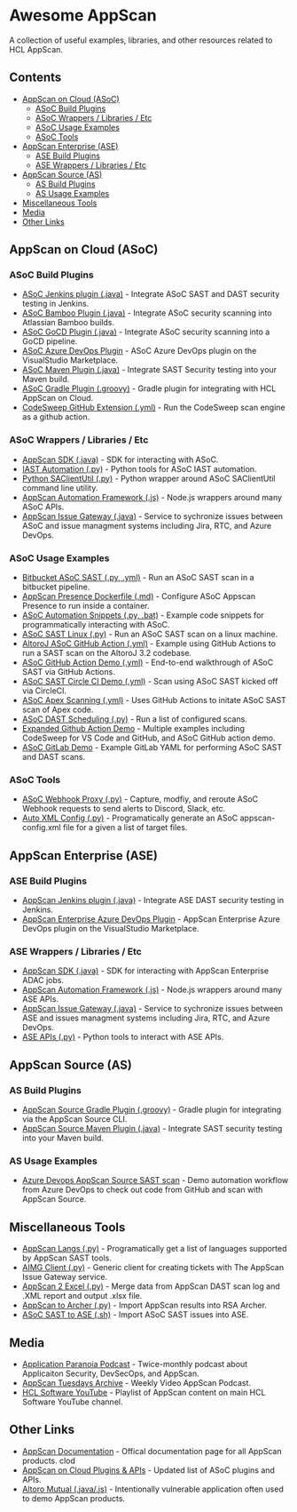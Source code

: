 # Awesome AppScan
A collection of useful examples, libraries, and other resources related to HCL AppScan.

## Contents
- [AppScan on Cloud (ASoC)](#appscan-on-cloud-asoc)
  - [ASoC Build Plugins](#asoc-build-plugins)
  - [ASoC Wrappers / Libraries / Etc](#asoc-wrappers--libraries--etc)
  - [ASoC Usage Examples](#asoc-usage-examples)
  - [ASoC Tools](#asoc-tools)
- [AppScan Enterprise (ASE)](#appscan-enterprise-ase)
  - [ASE Build Plugins](#ase-build-plugins)
  - [ASE Wrappers / Libraries / Etc](#ase-wrappers--libraries--etc)
- [AppScan Source (AS)](#appscan-source-as)
  - [AS Build Plugins](#as-build-plugins)
  - [AS Usage Examples](#as-usage-examples)
- [Miscellaneous Tools](#miscellaneous-tools)
- [Media](#media)
- [Other Links](#other-links)

## AppScan on Cloud (ASoC)
### ASoC Build Plugins
- [ASoC Jenkins plugin (.java)](https://github.com/jenkinsci/appscan-plugin) - Integrate ASoC SAST and DAST security testing in Jenkins.
- [ASoC Bamboo Plugin (.java)](https://github.com/HCL-TECH-SOFTWARE/appscan-bamboo-plugin) - Integrate ASoC security scanning into Atlassian Bamboo builds.
- [ASoC GoCD Plugin (.java)](https://github.com/HCL-TECH-SOFTWARE/appscan-gocd-plugin) - Integrate ASoC security scanning into a GoCD pipeline.
- [ASoC Azure DevOps Plugin](https://marketplace.visualstudio.com/items?itemName=HCLTechnologies.ApplicationSecurity-VSTS) - ASoC Azure DevOps plugin on the VisualStudio Marketplace.
- [ASoC Maven Plugin (.java)](https://github.com/HCL-TECH-SOFTWARE/appscan-maven-plugin) - Integrate SAST Security testing into your Maven build.
- [ASoC Gradle Plugin (.groovy)](https://github.com/HCL-TECH-SOFTWARE/appscan-gradle-plugin) - Gradle plugin for integrating with HCL AppScan on Cloud. 
- [CodeSweep GitHub Extension (.yml)](https://github.com/HCL-TECH-SOFTWARE/appscan-codesweep-action) - Run the CodeSweep scan engine as a github action.
### ASoC Wrappers / Libraries / Etc
- [AppScan SDK (.java)](https://github.com/HCL-TECH-SOFTWARE/appscan-sdk) - SDK for interacting with ASoC.
- [IAST Automation (.py)](https://github.com/HCL-TECH-SOFTWARE/asoc_automation_iast) - Python tools for ASoC IAST automation.
- [Python SAClientUtil (.py)](https://github.com/cwtravis/python-saclient-wrapper) - Python wrapper around ASoC SAClientUtil command line utility. 
- [AppScan Automation Framework (.js)](https://github.com/HCL-TECH-SOFTWARE/appscan-automation-framework) - Node.js wrappers around many ASoC APIs.
- [AppScan Issue Gateway (.java)](https://github.com/HCL-TECH-SOFTWARE/appscan-issue-gateway) - Service to sychronize issues between ASoC and issue managment systems including Jira, RTC, and Azure DevOps.
### ASoC Usage Examples
- [Bitbucket ASoC SAST (.py, .yml)](https://github.com/HCL-TECH-SOFTWARE/bitbucket-asoc-sast) - Run an ASoC SAST scan in a bitbucket pipeline.
- [AppScan Presence Dockerfile (.md)](https://github.com/jrocia/AppScanPresence-Dockerfile) - Configure ASoC Appscan Presence to run inside a container.
- [ASoC Automation Snippets (.py, .bat)](https://github.com/HCL-TECH-SOFTWARE/asoc-automation-snippets) - Example code snippets for programmatically interacting with ASoC.
- [ASoC SAST Linux (.py)](https://github.com/cwtravis/asoc-sast-linux) - Run an ASoC SAST scan on a linux machine.
- [AltoroJ ASoC GitHub Action (.yml)](https://github.com/cwtravis/AltoroJ-Github-Actions) - Example using GitHub Actions to run a SAST scan on the AltoroJ 3.2 codebase.
- [ASoC GitHub Action Demo (.yml)](https://github.com/antonychiu2/ASoC_Demo) - End-to-end walkthrough of ASoC SAST via GitHub Actions.
- [ASoC SAST Circle CI Demo (.yml)](https://github.com/antonychiu2/CircleCI/blob/main/config.yml) - Scan using ASoC SAST kicked off via CircleCI.
- [ASoC Apex Scanning (.yml)](https://github.com/cwtravis/asoc-apex-demo) - Uses GitHub Actions to initate ASoC SAST scan of Apex code.
- [ASoC DAST Scheduling (.py)](https://github.com/dwwatk02/automation) - Run a list of configured scans.
- [Expanded Github Action Demo](https://github.com/glhcl/ASoCActionDemo) - Multiple examples including CodeSweep for VS Code and GitHub, and ASoC GitHub action demo.
- [ASoC GitLab Demo](https://github.com/jrocia/Integration-ASoC-and-Gitlab) - Example GitLab YAML for performing ASoC SAST and DAST scans.
### ASoC Tools
- [ASoC Webhook Proxy (.py)](https://github.com/cwtravis/asoc-wehbook-proxy) - Capture, modfiy, and reroute ASoC Webhook requests to send alerts to Discord, Slack, etc.
- [Auto XML Config (.py)](https://github.com/alexhcl/autoxmlconfig) - Programatically generate an ASoC appscan-config.xml file for a given a list of target files.

## AppScan Enterprise (ASE)
### ASE Build Plugins
- [AppScan Jenkins plugin (.java)](https://github.com/jenkinsci/appscan-plugin) - Integrate ASE DAST security testing in Jenkins.
- [AppScan Enterprise Azure DevOps Plugin](https://marketplace.visualstudio.com/items?itemName=HCLTechnologies.ApplicationSecurity-VSTS) - AppScan Enterprise Azure DevOps plugin on the VisualStudio Marketplace.
### ASE Wrappers / Libraries / Etc
- [AppScan SDK (.java)](https://github.com/HCL-TECH-SOFTWARE/appscan-sdk) - SDK for interacting with AppScan Enterprise ADAC jobs.
- [AppScan Automation Framework (.js)](https://github.com/HCL-TECH-SOFTWARE/appscan-automation-framework) - Node.js wrappers around many ASE APIs.
- [AppScan Issue Gateway (.java)](https://github.com/HCL-TECH-SOFTWARE/appscan-issue-gateway) - Service to sychronize issues between ASE and issues managment systems including Jira, RTC, and Azure DevOps.
- [ASE APIs (.py)](https://github.com/sperlis/ase-apis) - Python tools to interact with ASE APIs.

## AppScan Source (AS)
### AS Build Plugins
- [AppScan Source Gradle Plugin (.groovy)](https://github.com/HCL-TECH-SOFTWARE/appscan-source-gradle-plugin) - Gradle plugin for integrating via the AppScan Source CLI.
- [AppScan Source Maven Plugin (.java)](https://github.com/HCL-TECH-SOFTWARE/ounce-maven-plugin) - Integrate SAST security testing into your Maven build.

### AS Usage Examples
- [Azure Devops AppScan Source SAST scan](https://github.com/antonychiu2/AltoroJ) - Demo automation workflow from Azure DevOps to check out code from GitHub and scan with AppScan Source.

## Miscellaneous Tools
- [AppScan Langs (.py)](https://github.com/gledonne/appscanlangs) - Programatically get a list of languages supported by AppScan SAST tools.
- [AIMG Client (.py)](https://github.com/cwtravis/AIMG_Client) - Generic client for creating tickets with The AppScan Issue Gateway service.
- [AppScan 2 Excel (.py)](https://github.com/masquerad3r/Appscan2Excel) - Merge data from AppScan DAST scan log and .XML report and output .xlsx file.
- [AppScan to Archer (.py)](https://github.com/smit1759/appscan-to-archer) - Import AppScan results into RSA Archer.
- [ASoC SAST to ASE (.sh)](https://github.com/jrocia/ImportAppIssues-ASOC-ASE) - Import ASoC SAST issues into ASE.

## Media
- [Application Paranoia Podcast](https://appscan.buzzsprout.com/) - Twice-monthly podcast about Applicaiton Security, DevSecOps, and AppScan.
- [AppScan Tuesdays Archive](https://www.youtube.com/channel/UCzizunEqoF1e-pHd04JAZ2Q) - Weekly Video AppScan Podcast.
- [HCL Software YouTube](https://www.youtube.com/playlist?list=PL2tETTrnR4wvtkgR6ILKOdoQIP_o9MF1u) - Playlist of AppScan content on main HCL Software YouTube channel.

## Other Links
- [AppScan Documentation](https://help.hcltechsw.com/appscan/Welcome.html) - Offical documentation page for all AppScan products.
clod
- [AppScan on Cloud Plugins & APIs](https://cloud.appscan.com/plugins) - Updated list of ASoC plugins and APIs.
- [Altoro Mutual (.java/.js)](https://github.com/HCL-TECH-SOFTWARE/AltoroJ) - Intentionally vulnerable application often used to demo AppScan products.

